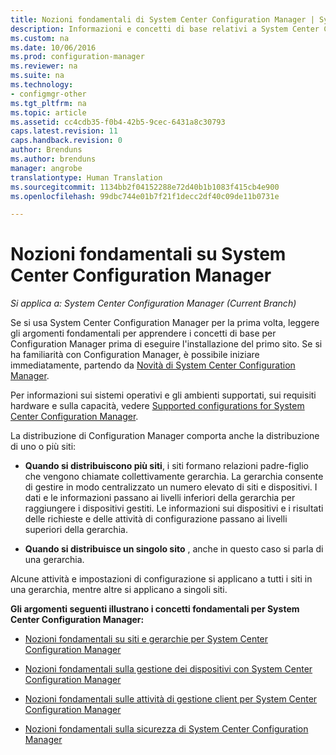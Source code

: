 ```yaml
---
title: Nozioni fondamentali di System Center Configuration Manager | System Center Configuration Manager
description: Informazioni e concetti di base relativi a System Center Configuration Manager.
ms.custom: na
ms.date: 10/06/2016
ms.prod: configuration-manager
ms.reviewer: na
ms.suite: na
ms.technology:
- configmgr-other
ms.tgt_pltfrm: na
ms.topic: article
ms.assetid: cc4cdb35-f0b4-42b5-9cec-6431a8c30793
caps.latest.revision: 11
caps.handback.revision: 0
author: Brenduns
ms.author: brenduns
manager: angrobe
translationtype: Human Translation
ms.sourcegitcommit: 1134bb2f04152288e72d40b1b1083f415cb4e900
ms.openlocfilehash: 99dbc744e01b7f21f1decc2df40c09de11b0731e

---
```

# <a name="fundamentals-of-system-center-configuration-manager"></a>Nozioni fondamentali su System Center Configuration Manager

*Si applica a: System Center Configuration Manager (Current Branch)*

Se si usa System Center Configuration Manager per la prima volta, leggere gli argomenti fondamentali per apprendere i concetti di base per Configuration Manager prima di eseguire l'installazione del primo sito. Se si ha familiarità con Configuration Manager, è possibile iniziare immediatamente, partendo da [Novità di System Center Configuration Manager](/sccm/core/plan-design/changes/what-has-changed-from-configuration-manager-2012).  

 Per informazioni sui sistemi operativi e gli ambienti supportati, sui requisiti hardware e sulla capacità, vedere [Supported configurations for System Center Configuration Manager](../../core/plan-design/configs/supported-configurations.md).  

 La distribuzione di Configuration Manager comporta anche la distribuzione di uno o più siti:  

-   **Quando si distribuiscono più siti**, i siti formano relazioni padre-figlio che vengono chiamate collettivamente gerarchia. La gerarchia consente di gestire in modo centralizzato un numero elevato di siti e dispositivi.  I dati e le informazioni passano ai livelli inferiori della gerarchia per raggiungere i dispositivi gestiti. Le informazioni sui dispositivi e i risultati delle richieste e delle attività di configurazione passano ai livelli superiori della gerarchia.  

-   **Quando si distribuisce un singolo sito** , anche in questo caso si parla di una gerarchia.  

 Alcune attività e impostazioni di configurazione si applicano a tutti i siti in una gerarchia, mentre altre si applicano a singoli siti.  


**Gli argomenti seguenti illustrano i concetti fondamentali per System Center Configuration Manager:**  

-   [Nozioni fondamentali su siti e gerarchie per System Center Configuration Manager](../../core/understand/fundamentals-of-sites-and-hierarchies.md)  

-   [Nozioni fondamentali sulla gestione dei dispositivi con System Center Configuration Manager](../../core/understand/fundamentals-of-managing-devices.md)  

-   [Nozioni fondamentali sulle attività di gestione client per System Center Configuration Manager](../../core/understand/fundamentals-of-client-management-tasks.md)  

-   [Nozioni fondamentali sulla sicurezza di System Center Configuration Manager](../../core/understand/fundamentals-of-security.md)  



<!--HONumber=Nov16_HO1-->


